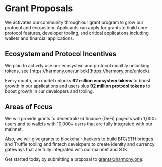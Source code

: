 # Grant Proposals

We activates our community through our grant program to grow our protocol and ecosystem. Applicants can apply for grants to build core protocol features, developer tooling, and critical applications including wallets and financial applications.

## Ecosystem and Protocol Incentives <a id="ecosystem-and-protocol-incentives"></a>

We plan to actively use our ecosystem and protocol monthly unlocking tokens, see [https://harmony.one/unlock](https://harmony.one/unlock).

Every month, our model unlocks **62 million ecosystem tokens** to boost growth in our applications and users plus **92 million protocol tokens** to boost growth in our developers and tooling.

## Areas of Focus <a id="areas-of-focus"></a>

We will provide grants to decentralized finance \(DeFi\) projects with 1,000+ users and to wallets with 10,000+ users that are fully integrated with our mainnet.

Also, we will give grants to blockchain hackers to build BTC/ETH bridges and Truffle tooling and fintech developers to create identity and currency gateways that are fully integrated with our mainnet and SDK.

Get started today by submitting a proposal to grants@harmony.one.

